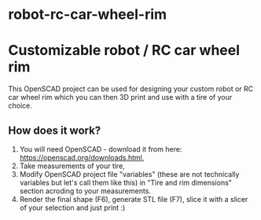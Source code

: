 # robot-rc-car-wheel-rim

# Customizable robot / RC car wheel rim

This OpenSCAD project can be used for designing your custom robot or RC car wheel rim which you can then 3D print and use with a tire of your choice.

## How does it work?
1. You will need OpenSCAD - download it from here: https://openscad.org/downloads.html,
2. Take measurements of your tire,
3. Modify OpenSCAD project file "variables" (these are not technically variables but let's call them like this) in "Tire and rim dimensions" section acroding to your measurements.
3. Render the final shape (F6), generate STL file (F7), slice it with a slicer of your selection and just print :)
